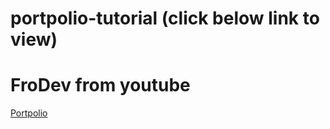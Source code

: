 # portpolio-tutorial (click below link to view)
# FroDev from youtube 

[Portpolio](https://sssssqew.github.io/portpolio-tutorial/#/)
